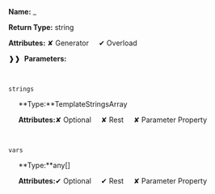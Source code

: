 **Name:** _

**Return Type:** string

**Attributes:** ✘ Generator&nbsp;&nbsp;&nbsp;&nbsp;&nbsp;✔ Overload

❱❱&nbsp;&nbsp;**Parameters:**

&nbsp;&nbsp;&nbsp;&nbsp;&nbsp;
```
strings
```

&nbsp;&nbsp;&nbsp;&nbsp;&nbsp;**Type:**TemplateStringsArray

&nbsp;&nbsp;&nbsp;&nbsp;&nbsp;**Attributes:**✘ Optional&nbsp;&nbsp;&nbsp;&nbsp;&nbsp;✘ Rest&nbsp;&nbsp;&nbsp;&nbsp;&nbsp;✘ Parameter Property

&nbsp;&nbsp;&nbsp;&nbsp;&nbsp;
```
vars
```

&nbsp;&nbsp;&nbsp;&nbsp;&nbsp;**Type:**any[]

&nbsp;&nbsp;&nbsp;&nbsp;&nbsp;**Attributes:**✔ Optional&nbsp;&nbsp;&nbsp;&nbsp;&nbsp;✔ Rest&nbsp;&nbsp;&nbsp;&nbsp;&nbsp;✘ Parameter Property

